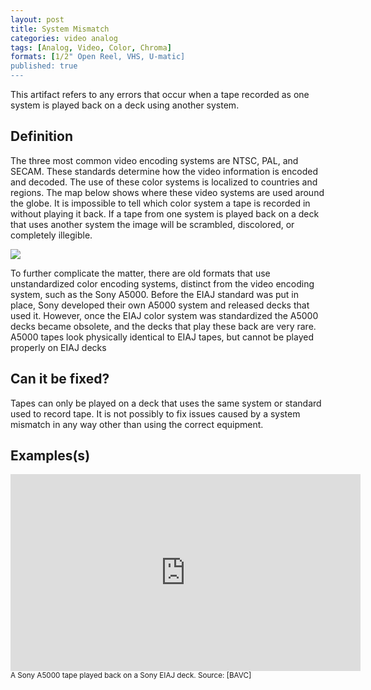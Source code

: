 ```yaml
---
layout: post
title: System Mismatch
categories: video analog
tags: [Analog, Video, Color, Chroma]
formats: [1/2" Open Reel, VHS, U-matic]
published: true
---
```


This artifact refers to any errors that occur when a tape recorded as one system is played back on a deck using another system.

## Definition
The three most common video encoding systems are NTSC, PAL, and SECAM. These standards determine how the video information is encoded and decoded. The use of these color systems is localized to countries and regions. The map below shows where these video systems are used around the globe. It is impossible to tell which color system a tape is recorded in without playing it back. If a tape from one system is played back on a deck that uses another system the image will be scrambled, discolored, or completely illegible.

<img src="{{ site.baseurl }}/images/PAL-SECAM-NTSC_with_key.png"><br>

To further complicate the matter, there are old formats that use unstandardized color encoding systems, distinct from the video encoding system, such as the Sony A5000. Before the EIAJ standard was put in place, Sony developed their own A5000 system and released decks that used it. However, once the EIAJ color system was standardized the A5000 decks became obsolete, and the decks that play these back are very rare. A5000 tapes look physically identical to EIAJ tapes, but cannot be played properly on EIAJ decks

## Can it be fixed?
Tapes can only be played on a deck that uses the same system or standard used to record tape. It is not possibly to fix issues caused by a system mismatch in any way other than using the correct equipment.

## Examples(s)

<iframe src="https://archive.org/embed/incorrect_color_format" width="560" height="315" frameborder="0" webkitallowfullscreen="true" mozallowfullscreen="true" allowfullscreen></iframe>
<sub>A Sony A5000 tape played back on a Sony EIAJ deck. Source: [BAVC]</sub>

